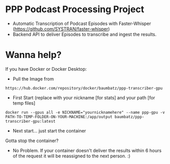# PPP Podcast Processing Project
- Automatic Transcription of Podcast Episodes with Faster-Whisper (https://github.com/SYSTRAN/faster-whisper)
- Backend API to deliver Episodes to transcribe and ingest the results.

# Wanna help?
If you have Docker or Docker Desktop:
- Pull the Image from 
```
https://hub.docker.com/repository/docker/baumbatz/ppp-transcriber-gpu
```
- First Start (replace with your nickname [for stats] and your path [for temp files]
```
docker run --gpus all -e NICKNAME="yournicknamehere" --name ppp-gpu -v PATH-TO-TEMP-FOLDER-ON-YOUR-MACHINE:/app/output baumbatz/ppp-transcriber-gpu:latest
```
- Next start... just start the container

Gotta stop the container? 
- No Problem. If your container doesn't deliver the results within 6 hours of the request it will be reassigned to the next person. :)
